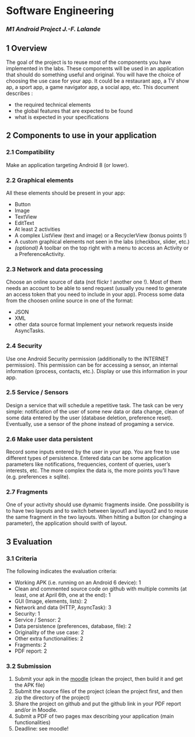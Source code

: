 # Software Engineering 
### *M1 Android Project J.-F. Lalande*

## 1 Overview
The goal of the project is to reuse most of the components you have implemented in the labs. These components will be used in an application that should do something useful and original. You will have the choice of choosing the use case for your app. It could be a restaurant app, a TV show ap, a sport app, a game navigator app, a social app, etc. This document describes : 
- the required technical elements
- the global features that are expected to be found
- what is expected in your specifications 

## 2 Components to use in your application

### 2.1 Compatibility
Make an application targeting Android 8 (or lower).

### 2.2 Graphical elements
All these elements should be present in your app:
- Button 
- Image
- TextView
- EditText
- At least 2 activities
- A complex ListView (text and image) or a RecyclerView (bonus points !)
- A custom graphical elements not seen in the labs (checkbox, slider, etc.)
- *(optional)* A toolbar on the top right with a menu to access an Activity or a PreferenceActivity.

### 2.3 Network and data processing
Choose an online source of data (not flickr ! another one !). Most of them needs an account to be able to send request (usually you need to generate an access token that you need to include in your app). Process some data from the choosen online source in one of the format:
- JSON
- XML
- other data source format Implement your network requests inside AsyncTasks. 

### 2.4 Security
Use one Android Security permission (additionally to the INTERNET permission). This permission can be for accessing a sensor, an internal information (process, contacts, etc.). Display or use this information in your app. 

### 2.5 Service / Sensors
Design a service that will schedule a repetitive task. The task can be very simple: notification of the user of some new data or data change, clean of some data entered by the user (database deletion, preference reset). Eventually, use a sensor of the phone instead of progaming a service. 

### 2.6 Make user data persistent
Record some inputs entered by the user in your app. You are free to use different types of persistence. Entered data can be some application parameters like notifications, frequencies, content of queries, user’s interests, etc. The more complex the data is, the more points you’ll have (e.g. preferences ≥ sqlite). 

### 2.7 Fragments
One of your activity should use dynamic fragments inside. One possibility is to have two layouts and to switch between layout1 and layout2 and to reuse the same fragment in the two layouts. When hitting a button (or changing a parameter), the application should swith of layout.

## 3 Evaluation 
### 3.1 Criteria
The following indicates the evaluation criteria: 
- Working APK (i.e. running on an Android 6 device): 1 
- Clean and commented source code on github with multiple commits (at least, one at April 6th, one at the end): 1 
- GUI (Image, elements, lists): 2
- Network and data (HTTP, AsyncTask): 3
- Security: 1
- Service / Sensor: 2
- Data persistence (preferences, database, file): 2
- Originality of the use case: 2
- Other extra functionalities: 2
- Fragments: 2
- PDF report: 2 

### 3.2 Submission 
1. Submit your apk in the [moodle](http://www.myefrei.fr) (clean the project, then build it and get the APK file) 
2. Submit the source files of the project (clean the project first, and then zip the directory of the project) 
3. Share the project on github and put the github link in your PDF report and/or in Moodle. 
4. Submit a PDF of two pages max describing your application (main functionalities) 
5. Deadline: see moodle!
